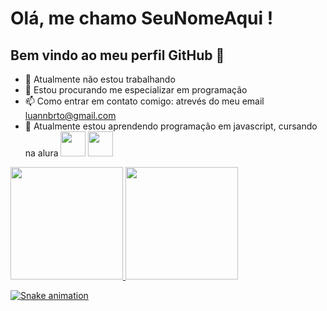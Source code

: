 # Olá, me chamo SeuNomeAqui ! 
## Bem vindo ao meu perfil GitHub 👋 
- 🔭 Atualmente não estou trabalhando
- 👯 Estou procurando me especializar em programação
- 📫 Como entrar em contato comigo: atrevés do meu email luannbrto@gmail.com
- 🌱 Atualmente estou aprendendo programação em javascript, cursando na alura <img loading="lazy" src="https://cdn.jsdelivr.net/gh/devicons/devicon/icons/java/java-original.svg" width="40" height="40"/> <img loading="lazy" src="https://cdn.jsdelivr.net/gh/devicons/devicon/icons/linux/linux-original.svg" width="40" height="40"/>

<div> <a href="https://github.com/luaan13"> <img loading="lazy" height="180em" src="https://github-readme-stats.vercel.app/api/top-langs/?username=luaan13&layout=compact&langs_count=7&theme=dracula"/> <img loading="lazy" height="180em" src="https://github-readme-stats.vercel.app/api?username=luaan13&show_icons=true&theme=dracula&include_all_commits=true&count_private=true"/>

  ![Snake animation](https://github.com/luaan13/luaan13/blob/output/github-contribution-grid-snake.svg)

